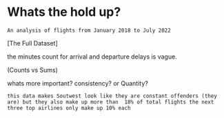 # Whats the hold up?

    An analysis of flights from January 2018 to July 2022

[The Full Dataset]

the minutes count for arrival and departure delays is vague.

(Counts vs Sums)

whats more important? consistency? or Quantity?

    this data makes Soutwest look like they are constant offenders (they are) but they also make up more than  18% of total flights the next three top airlines only make up 10% each
